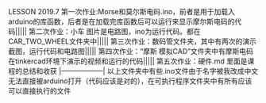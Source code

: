 LESSON 2019.7
第一次作业:Morse和莫尔斯电码.ino，前者是用于加载入arduino的库函数，后者是在加载完库函数后可以运行来显示摩尔斯电码的代码|||||
第二次作业：小车 图片是电路图，ino为运行代码。都在CAR_TWO_WHEEL文件夹中|||||
第三次作业：数码管文件夹，其中有两次的演示截图，运行代码和电路图|||||
第四次作业：“摩斯 模拟CAD”文件夹中有摩斯电码在tinkercad环境下演示的视频和运行的代码|||||
第五次作业：硬件.md 里面是课程的总结和收获      |——————|  以上文件夹中有些.ino文件由于名字被我改成中文无法直接被arduino打开（代码应该是对的），在可执行程序文件夹中有所有应该可以直接执行的文件
